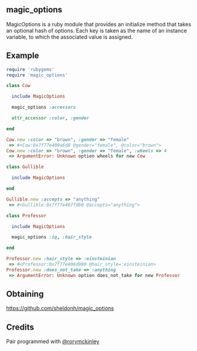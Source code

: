 magic_options
-------------

MagicOptions is a ruby module that provides an initialize method that takes an
optional hash of options.  Each key is taken as the name of an instance
variable, to which the associated value is assigned.

Example
-------

```ruby
require 'rubygems'
require 'magic_options'

class Cow

  include MagicOptions

  magic_options :accessors

  attr_accessor :color, :gender

end

Cow.new :color => "brown", :gender => "female"
 => #<Cow:0x7f77e409a6d8 @gender="female", @color="brown">
Cow.new :color => "brown", :gender => "female", :wheels => 4
 => ArgumentError: Unknown option wheels for new Cow

class Gullible

  include MagicOptions

end

Gullible.new :accepts => "anything"
 => #<Gullible:0x7f77e407fdb0 @accepts="anything">

class Professor

  include MagicOptions

  magic_options :iq, :hair_style

end

Professor.new :hair_style => :einsteinian
 => #<Professor:0x7f77e406d980 @hair_style=:einsteinian>
Professor.new :does_not_take => :anything
 => ArgumentError: Unknown option does_not_take for new Professor
```

Obtaining
---------

<https://github.com/sheldonh/magic_options>

Credits
-------

Pair programmed with [@rorymckinley][c1]

[c1]: http://twitter.com/#!/rorymckinley

